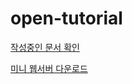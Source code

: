# open-tutorial

[작성중인 문서 확인](http://realgrid2.s3-website.ap-northeast-2.amazonaws.com/)

[미니 웹서버 다운로드](https://github.com/realgrid/open-tutorial/raw/main/realgrid2.zip)

